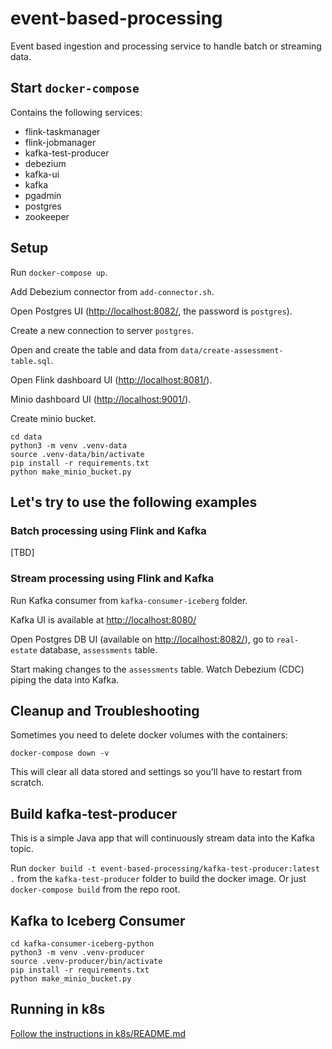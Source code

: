 # event-based-processing

Event based ingestion and processing service to handle batch or streaming data.

## Start `docker-compose`

Contains the following services:

* flink-taskmanager
* flink-jobmanager
* kafka-test-producer
* debezium
* kafka-ui
* kafka
* pgadmin
* postgres
* zookeeper

## Setup

Run `docker-compose up`.

Add Debezium connector from `add-connector.sh`.

Open Postgres UI (<http://localhost:8082/>, the password is `postgres`).

Create a new connection to server `postgres`.

Open and create the table and data from `data/create-assessment-table.sql`.

Open Flink dashboard UI (<http://localhost:8081/>).

Minio dashboard UI (<http://localhost:9001/>).

Create minio bucket.

```shell
cd data
python3 -m venv .venv-data
source .venv-data/bin/activate
pip install -r requirements.txt
python make_minio_bucket.py
```

## Let's try to use the following examples

### Batch processing using Flink and Kafka

[TBD]

### Stream processing using Flink and Kafka

Run Kafka consumer from `kafka-consumer-iceberg` folder.

Kafka UI is available at <http://localhost:8080/>

Open Postgres DB UI (available on <http://localhost:8082/>), go to `real-estate` database, `assessments` table.

Start making changes to the `assessments` table. Watch Debezium (CDC) piping the data into Kafka.

## Cleanup and Troubleshooting

Sometimes you need to delete docker volumes with the containers:

`docker-compose down -v`

This will clear all data stored and settings so you'll have to restart from scratch.

## Build kafka-test-producer

This is a simple Java app that will continuously stream data into the Kafka topic.

Run `docker build -t event-based-processing/kafka-test-producer:latest .` from the `kafka-test-producer` folder to build the docker image. Or just `docker-compose build` from the repo root.

## Kafka to Iceberg Consumer

```shell
cd kafka-consumer-iceberg-python
python3 -m venv .venv-producer
source .venv-producer/bin/activate
pip install -r requirements.txt
python make_minio_bucket.py
```


## Running in k8s

[Follow the instructions in k8s/README.md](./k8s/README.md)
